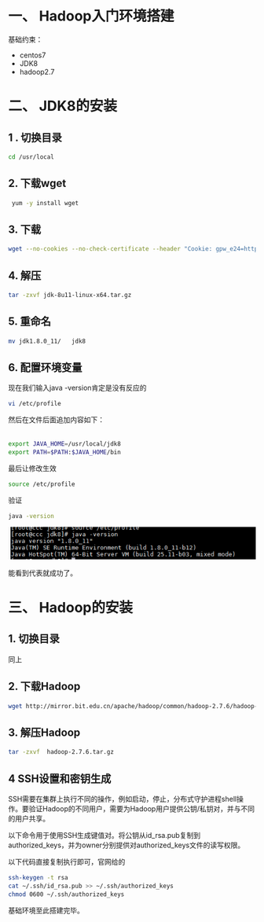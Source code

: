 # 一、 Hadoop入门环境搭建



基础约束：

- centos7
- JDK8
- hadoop2.7



# 二、 JDK8的安装

## 1 . 切换目录

```bash
cd /usr/local

```

## 2. 下载wget

```bash
 yum -y install wget

```

## 3. 下载

```bash
wget --no-cookies --no-check-certificate --header "Cookie: gpw_e24=http%3A%2F%2Fwww.oracle.com%2F; oraclelicense=accept-securebackup-cookie" "http://download.oracle.com/otn-pub/java/jdk/8u171-b11/512cd62ec5174c3487ac17c61aaa89e8/jdk-8u171-linux-x64.tar.gz"
```



## 4. 解压

```bash
tar -zxvf jdk-8u11-linux-x64.tar.gz

```





## 5. 重命名

```bash
mv jdk1.8.0_11/   jdk8

```





## 6. 配置环境变量

现在我们输入java -version肯定是没有反应的

```bash
vi /etc/profile


```



然后在文件后面追加内容如下：

```bash

export JAVA_HOME=/usr/local/jdk8
export PATH=$PATH:$JAVA_HOME/bin

```



最后让修改生效

```bash
source /etc/profile
```



验证

```bash
java -version

```

![1528519649061](images/1528519649061.png)

能看到代表就成功了。







# 三、 Hadoop的安装

## 1. 切换目录

同上

## 2. 下载Hadoop

```bash
wget http://mirror.bit.edu.cn/apache/hadoop/common/hadoop-2.7.6/hadoop-2.7.6.tar.gz 
```



## 3. 解压Hadoop

```bash
tar -zxvf  hadoop-2.7.6.tar.gz

```



## 4 SSH设置和密钥生成

SSH需要在集群上执行不同的操作，例如启动，停止，分布式守护进程shell操作。要验证Hadoop的不同用户，需要为Hadoop用户提供公钥/私钥对，并与不同的用户共享。

以下命令用于使用SSH生成键值对。将公钥从id_rsa.pub复制到authorized_keys，并为owner分别提供对authorized_keys文件的读写权限。

以下代码直接复制执行即可，官网给的

```bash
ssh-keygen -t rsa 
cat ~/.ssh/id_rsa.pub >> ~/.ssh/authorized_keys 
chmod 0600 ~/.ssh/authorized_keys 
```





基础环境至此搭建完毕。


























